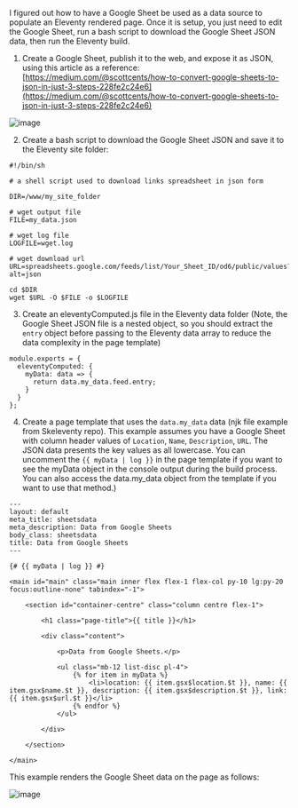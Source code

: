 I figured out how to have a Google Sheet be used as a data source to populate an Eleventy rendered page.  Once it is setup, you just need to edit the Google Sheet, run a bash script to download the Google Sheet JSON data, then run the Eleventy build.

1. Create a Google Sheet, publish it to the web, and expose it as JSON, using this article as a reference: [https://medium.com/@scottcents/how-to-convert-google-sheets-to-json-in-just-3-steps-228fe2c24e6](https://medium.com/@scottcents/how-to-convert-google-sheets-to-json-in-just-3-steps-228fe2c24e6)


![image](https://user-images.githubusercontent.com/11214905/93403024-fda66e80-f84b-11ea-921c-ba88a25e2a73.png)


2. Create a bash script to download the Google Sheet JSON and save it to the Eleventy site folder:
```
#!/bin/sh

# a shell script used to download links spreadsheet in json form

DIR=/www/my_site_folder

# wget output file
FILE=my_data.json

# wget log file
LOGFILE=wget.log

# wget download url
URL=spreadsheets.google.com/feeds/list/Your_Sheet_ID/od6/public/values?alt=json

cd $DIR
wget $URL -O $FILE -o $LOGFILE
```
3. Create an eleventyComputed.js file in the Eleventy data folder (Note, the Google Sheet JSON file is a nested object, so you should extract the `entry` object before passing to the Eleventy data array to reduce the data complexity in the page template)
```
module.exports = {
  eleventyComputed: {
    myData: data => {
      return data.my_data.feed.entry;
    }
  }
};
```
4. Create a page template that uses the `data.my_data` data (njk file example from Skeleventy repo).  This example assumes you have a Google Sheet with column header values of `Location`, `Name`, `Description`, `URL`. The JSON data presents the key values as all lowercase.  You can uncomment the `{{ myData | log }}` in the page template if you want to see the myData object in the console output during the build process.  You can also access the data.my_data object from the template if you want to use that method.)
```
---
layout: default
meta_title: sheetsdata
meta_description: Data from Google Sheets
body_class: sheetsdata
title: Data from Google Sheets
---

{# {{ myData | log }} #}

<main id="main" class="main inner flex flex-1 flex-col py-10 lg:py-20 focus:outline-none" tabindex="-1">

    <section id="container-centre" class="column centre flex-1">

        <h1 class="page-title">{{ title }}</h1>

        <div class="content">

            <p>Data from Google Sheets.</p>

            <ul class="mb-12 list-disc pl-4">
                {% for item in myData %}
                    <li>location: {{ item.gsx$location.$t }}, name: {{ item.gsx$name.$t }}, description: {{ item.gsx$description.$t }}, link: {{ item.gsx$url.$t }}</li>
                {% endfor %}
            </ul>

        </div>

    </section>

</main>
```
This example renders the Google Sheet data on the page as follows:

![image](https://user-images.githubusercontent.com/11214905/93403076-1d3d9700-f84c-11ea-8f1e-a122e0be4267.png)
